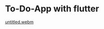 # To-Do-App with flutter

[untitled.webm](https://github.com/Ms-elliebb/To-Do-App/assets/74204751/065c53f8-b973-4524-b032-318313897645)
